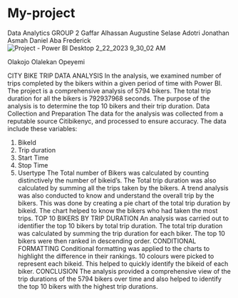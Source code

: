 # My-project
Data Analytics
GROUP 2
Gaffar Alhassan
Augustine Selase Adotri
Jonathan Asmah
Daniel Aba Frederick![Project - Power BI Desktop 2_22_2023 9_30_02 AM](https://user-images.githubusercontent.com/126063410/220588870-f54b5839-ac71-4c79-b6e0-905dd1bc2adc.png)

Olakojo Olalekan Opeyemi

CITY BIKE TRIP DATA ANALYSIS
In the analysis, we examined number of trips completed by the bikers within a given period of time with Power BI.
The project is a comprehensive analysis of 5794 bikers. The total trip duration for all the bikers is 792937968 seconds. The purpose of the analysis is to determine the top 10 bikers and their trip duration.
Data Collection and Preparation
The data for the analysis was collected from a reputable source Citibikenyc, and processed to ensure accuracy. The data include these variables:
1.	BikeId
2.	Trip duration
3.	Start Time
4.	Stop Time
5.	Usertype 
The Total number of Bikers was calculated by counting distinctively the number of bikeid’s.
The Total trip duration was also calculated by summing all the trips taken by the bikers.
A trend analysis was also conducted to know and understand the overall trip by the bikers. This was done by creating a pie chart of the total trip duration by bikeid. The chart helped to know the bikers who had taken the most trips.
TOP 10 BIKERS BY TRIP DURATION
An analysis was carried out to identifier the top 10 bikers by total trip duration. The total trip duration was calculated by summing the trip duration for each biker. The top 10 bikers were then ranked in descending order.
CONDITIONAL FORMATTING
Conditional formatting was applied to the charts to highlight the difference in their rankings. 10 colours were picked to represent each bikeid. This helped to quickly identify the bikeid of each biker.
CONCLUSION
The analysis provided a comprehensive view of the trip durations of the 5794 bikers over time and also helped to identify the top 10 bikers with the highest trip durations.

